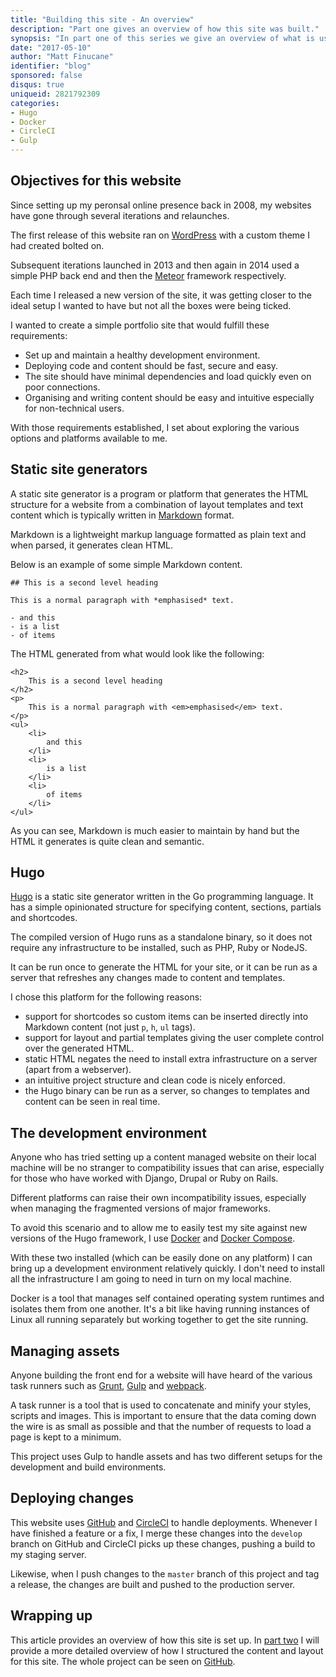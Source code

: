 ```yaml
---
title: "Building this site - An overview"
description: "Part one gives an overview of how this site was built."
synopsis: "In part one of this series we give an overview of what is used to build and maintain this site."
date: "2017-05-10"
author: "Matt Finucane"
identifier: "blog"
sponsored: false
disqus: true
uniqueid: 2821792309
categories:
- Hugo
- Docker
- CircleCI
- Gulp
---
```


## Objectives for this website
Since setting up my peronsal online presence back in 2008, my websites have gone through several iterations and relaunches.

The first release of this website ran on [WordPress](https://wordpress.org) with a custom theme I had created bolted on. 

Subsequent iterations launched in 2013 and then again in 2014 used a simple PHP back end and then the [Meteor](https://www.meteor.com) framework respectively.

Each time I released a new version of the site, it was getting closer to the ideal setup I wanted to have but not all the boxes were being ticked.

I wanted to create a simple portfolio site that would fulfill these requirements:

- Set up and maintain a healthy development environment.
- Deploying code and content should be fast, secure and easy.
- The site should have minimal dependencies and load quickly even on poor connections.
- Organising and writing content should be easy and intuitive especially for non-technical users.

With those requirements established, I set about exploring the various options and platforms available to me.

## Static site generators
A static site generator is a program or platform that generates the HTML structure for a website from a combination of layout templates and text content which is typically written in [Markdown](https://daringfireball.net/projects/markdown/syntax) format.

Markdown is a lightweight markup language formatted as plain text and when parsed, it generates clean HTML. 

Below is an example of some simple Markdown content.

```
## This is a second level heading

This is a normal paragraph with *emphasised* text.

- and this
- is a list
- of items
```

The HTML generated from what would look like the following:

```
<h2>
	This is a second level heading
</h2>
<p>
	This is a normal paragraph with <em>emphasised</em> text.
</p>
<ul>
	<li>
		and this
	</li>
	<li>
		is a list
	</li>
	<li>
		of items
	</li>
</ul>
```

As you can see, Markdown is much easier to maintain by hand but the HTML it generates is quite clean and semantic.

## Hugo
[Hugo](https://gohugo.io) is a static site generator written in the Go programming language. It has a simple opinionated structure for specifying content, sections, partials and shortcodes.

The compiled version of Hugo runs as a standalone binary, so it does not require any infrastructure to be installed, such as PHP, Ruby or NodeJS. 

It can be run once to generate the HTML for your site, or it can be run as a server that refreshes any changes made to content and templates. 

I chose this platform for the following reasons:

- support for shortcodes so custom items can be inserted directly into Markdown content (not just `p`, `h`, `ul` tags).
- support for layout and partial templates giving the user complete control over the generated HTML.
- static HTML negates the need to install extra infrastructure on a server (apart from a webserver).
- an intuitive project structure and clean code is nicely enforced.
- the Hugo binary can be run as a server, so changes to templates and content can be seen in real time.

## The development environment
Anyone who has tried setting up a content managed website on their local machine will be no stranger to compatibility issues that can arise, especially for those who have worked with Django, Drupal or Ruby on Rails. 

Different platforms can raise their own incompatibility issues, especially when managing the fragmented versions of major frameworks. 

To avoid this scenario and to allow me to easily test my site against new versions of the Hugo framework, I use [Docker](https://www.docker.com/) and [Docker Compose](https://docs.docker.com/compose/).

With these two installed (which can be easily done on any platform) I can bring up a development environment relatively quickly. I don't need to install all the infrastructure I am going to need in turn on my local machine.

Docker is a tool that manages self contained operating system runtimes and isolates them from one another. It's a bit like having running instances of Linux all running separately but working together to get the site running.

## Managing assets
Anyone building the front end for a website will have heard of the various task runners such as [Grunt](https://gruntjs.com/), [Gulp](http://gulpjs.com/) and [webpack](https://webpack.github.io/).

A task runner is a tool that is used to concatenate and minify your styles, scripts and images. This is important to ensure that the data coming down the wire is as small as possible and that the number of requests to load a page is kept to a minimum.

This project uses Gulp to handle assets and has two different setups for the development and build environments.

## Deploying changes
This website uses [GitHub](https://github.com) and [CircleCI](https://circleci.com/) to handle deployments. Whenever I have finished a feature or a fix, I merge these changes into the `develop` branch on GitHub and CircleCI picks up these changes, pushing a build to my staging server.

Likewise, when I push changes to the `master` branch of this project and tag a release, the changes are built and pushed to the production server.

## Wrapping up
This article provides an overview of how this site is set up. In [part two](/blog/hugo-setup) I will provide a more detailed overview of how I structured the content and layout for this site. The whole project can be seen on [GitHub](https://github.com/matfin/mattfinucane.com).



